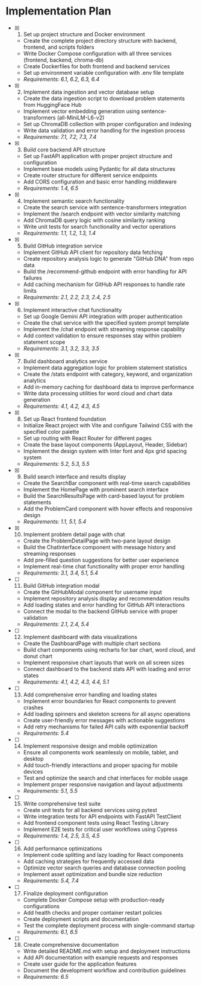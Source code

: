 # Implementation Plan

- [x] 1. Set up project structure and Docker environment
  - Create the complete project directory structure with backend, frontend, and scripts folders
  - Write Docker Compose configuration with all three services (frontend, backend, chroma-db)
  - Create Dockerfiles for both frontend and backend services
  - Set up environment variable configuration with .env file template
  - _Requirements: 6.1, 6.2, 6.3, 6.4_

- [x] 2. Implement data ingestion and vector database setup
  - Create the data ingestion script to download problem statements from HuggingFace Hub
  - Implement vector embedding generation using sentence-transformers (all-MiniLM-L6-v2)
  - Set up ChromaDB collection with proper configuration and indexing
  - Write data validation and error handling for the ingestion process
  - _Requirements: 7.1, 7.2, 7.3, 7.4_

- [x] 3. Build core backend API structure
  - Set up FastAPI application with proper project structure and configuration
  - Implement base models using Pydantic for all data structures
  - Create router structure for different service endpoints
  - Add CORS configuration and basic error handling middleware
  - _Requirements: 1.4, 6.5_

- [x] 4. Implement semantic search functionality
  - Create the search service with sentence-transformers integration
  - Implement the /search endpoint with vector similarity matching
  - Add ChromaDB query logic with cosine similarity ranking
  - Write unit tests for search functionality and vector operations
  - _Requirements: 1.1, 1.2, 1.3, 1.4_

- [x] 5. Build GitHub integration service
  - Implement GitHub API client for repository data fetching
  - Create repository analysis logic to generate "GitHub DNA" from repo data
  - Build the /recommend-github endpoint with error handling for API failures
  - Add caching mechanism for GitHub API responses to handle rate limits
  - _Requirements: 2.1, 2.2, 2.3, 2.4, 2.5_

- [x] 6. Implement interactive chat functionality
  - Set up Google Gemini API integration with proper authentication
  - Create the chat service with the specified system prompt template
  - Implement the /chat endpoint with streaming response capability
  - Add context validation to ensure responses stay within problem statement scope
  - _Requirements: 3.1, 3.2, 3.3, 3.5_

- [x] 7. Build dashboard analytics service
  - Implement data aggregation logic for problem statement statistics
  - Create the /stats endpoint with category, keyword, and organization analytics
  - Add in-memory caching for dashboard data to improve performance
  - Write data processing utilities for word cloud and chart data generation
  - _Requirements: 4.1, 4.2, 4.3, 4.5_

- [x] 8. Set up React frontend foundation
  - Initialize React project with Vite and configure Tailwind CSS with the specified color palette
  - Set up routing with React Router for different pages
  - Create the base layout components (AppLayout, Header, Sidebar)
  - Implement the design system with Inter font and 4px grid spacing system
  - _Requirements: 5.2, 5.3, 5.5_

- [x] 9. Build search interface and results display
  - Create the SearchBar component with real-time search capabilities
  - Implement the HomePage with prominent search interface
  - Build the SearchResultsPage with card-based layout for problem statements
  - Add the ProblemCard component with hover effects and responsive design
  - _Requirements: 1.1, 5.1, 5.4_

- [x] 10. Implement problem detail page with chat
  - Create the ProblemDetailPage with two-pane layout design
  - Build the ChatInterface component with message history and streaming responses
  - Add pre-filled question suggestions for better user experience
  - Implement real-time chat functionality with proper error handling
  - _Requirements: 3.1, 3.4, 5.1, 5.4_

- [ ] 11. Build GitHub integration modal
  - Create the GitHubModal component for username input
  - Implement repository analysis display and recommendation results
  - Add loading states and error handling for GitHub API interactions
  - Connect the modal to the backend GitHub service with proper validation
  - _Requirements: 2.1, 2.4, 5.4_

- [ ] 12. Implement dashboard with data visualizations
  - Create the DashboardPage with multiple chart sections
  - Build chart components using recharts for bar chart, word cloud, and donut chart
  - Implement responsive chart layouts that work on all screen sizes
  - Connect dashboard to the backend stats API with loading and error states
  - _Requirements: 4.1, 4.2, 4.3, 4.4, 5.1_

- [ ] 13. Add comprehensive error handling and loading states
  - Implement error boundaries for React components to prevent crashes
  - Add loading spinners and skeleton screens for all async operations
  - Create user-friendly error messages with actionable suggestions
  - Add retry mechanisms for failed API calls with exponential backoff
  - _Requirements: 5.4_

- [ ] 14. Implement responsive design and mobile optimization
  - Ensure all components work seamlessly on mobile, tablet, and desktop
  - Add touch-friendly interactions and proper spacing for mobile devices
  - Test and optimize the search and chat interfaces for mobile usage
  - Implement proper responsive navigation and layout adjustments
  - _Requirements: 5.1, 5.5_

- [ ] 15. Write comprehensive test suite
  - Create unit tests for all backend services using pytest
  - Write integration tests for API endpoints with FastAPI TestClient
  - Add frontend component tests using React Testing Library
  - Implement E2E tests for critical user workflows using Cypress
  - _Requirements: 1.4, 2.5, 3.5, 4.5_

- [ ] 16. Add performance optimizations
  - Implement code splitting and lazy loading for React components
  - Add caching strategies for frequently accessed data
  - Optimize vector search queries and database connection pooling
  - Implement asset optimization and bundle size reduction
  - _Requirements: 5.4, 7.4_

- [ ] 17. Finalize deployment configuration
  - Complete Docker Compose setup with production-ready configurations
  - Add health checks and proper container restart policies
  - Create deployment scripts and documentation
  - Test the complete deployment process with single-command startup
  - _Requirements: 6.1, 6.5_

- [ ] 18. Create comprehensive documentation
  - Write detailed README.md with setup and deployment instructions
  - Add API documentation with example requests and responses
  - Create user guide for the application features
  - Document the development workflow and contribution guidelines
  - _Requirements: 6.5_